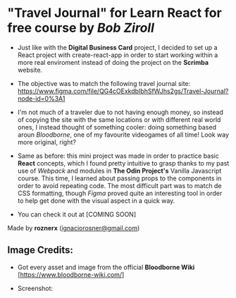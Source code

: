 # "Travel Journal" for Learn React for free course by *Bob Ziroll*

- Just like with the **Digital Business Card** project, I decided to set up a React project with create-react-app in order to start working within a more real enviroment instead of doing the project on the **Scrimba** website.

- The objective was to match the following travel journal site: https://www.figma.com/file/QG4cOExkdbIbhSfWJhs2gs/Travel-Journal?node-id=0%3A1

- I'm not much of a traveler due to not having enough money, so instead of copying the site with the same locations or with different
real world ones, I instead thought of something cooler: doing something based aroun *Bloodborne*, one of my favourite videogames of all
time! Look way more original, right?

- Same as before: this mini project was made in order to practice basic **React** concepts, which I found pretty intuitive to grasp thanks to my past use of *Webpack* and modules in **The Odin Project's** Vanilla Javascript course. This time, I learned about passing props to the components in order to avoid repeating code. The most difficult part was to match de CSS formatting, though *Figma* proved quite an interesting tool in order to help get done with the visual aspect in a quick way.

- You can check it out at [COMING SOON]

Made by **roznerx** (ignaciorosner@gmail.com)

## Image Credits:

- Got every asset and image from the official **Bloodborne Wiki** [https://www.bloodborne-wiki.com/]

- Screenshot:

